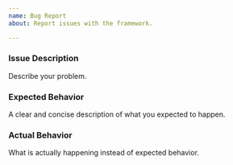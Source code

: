 ```yaml
---
name: Bug Report
about: Report issues with the framework.

---
```


### Issue Description
Describe your problem.

### Expected Behavior
A clear and concise description of what you expected to happen.

### Actual Behavior
What is actually happening instead of expected behavior.
